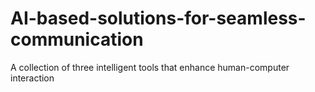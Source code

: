 # AI-based-solutions-for-seamless-communication
A collection of three intelligent tools that enhance human-computer interaction
